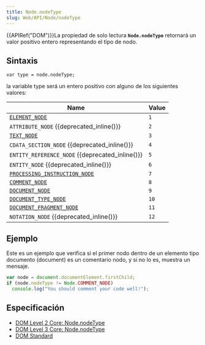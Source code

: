 ```yaml
---
title: Node.nodeType
slug: Web/API/Node/nodeType
---
```


{{APIRef("DOM")}}La propiedad de solo lectura **`Node.nodeType`** retornará un valor positivo entero representando el tipo de nodo.

## Sintaxis

```
var type = node.nodeType;
```

la variable type será un entero positivo con alguno de los siguientes valores:

| Name                                                                    | Value |
| ----------------------------------------------------------------------- | ----- |
| [`ELEMENT_NODE`](/es/docs/Web/API/Element)                              | `1`   |
| `ATTRIBUTE_NODE` {{deprecated_inline()}}                       | `2`   |
| [`TEXT_NODE`](/es/docs/Web/API/Text)                                    | `3`   |
| `CDATA_SECTION_NODE` {{deprecated_inline()}}                   | `4`   |
| `ENTITY_REFERENCE_NODE` {{deprecated_inline()}}                | `5`   |
| `ENTITY_NODE` {{deprecated_inline()}}                          | `6`   |
| [`PROCESSING_INSTRUCTION_NODE`](/es/docs/Web/API/ProcessingInstruction) | `7`   |
| [`COMMENT_NODE`](/es/docs/Web/API/document.createComment)               | `8`   |
| [`DOCUMENT_NODE`](/es/docs/Web/HTML/Element/html)                       | `9`   |
| [`DOCUMENT_TYPE_NODE`](/es/docs/Web/API/document.doctype)               | `10`  |
| [`DOCUMENT_FRAGMENT_NODE`](/es/docs/Web/API/DocumentFragment)           | `11`  |
| `NOTATION_NODE` {{deprecated_inline()}}                        | `12`  |

## Ejemplo

Este es un ejemplo que verifica si el primer nodo dentro de un elemento tipo documento (document) es un comentario nodo, y si no lo es, muestra un mensaje.

```js
var node = document.documentElement.firstChild;
if (node.nodeType != Node.COMMENT_NODE)
  console.log("You should comment your code well!");
```

## Especificación

- [DOM Level 2 Core: Node.nodeType](http://www.w3.org/TR/DOM-Level-2-Core/core.html#ID-111237558)
- [DOM Level 3 Core: Node.nodeType](http://www.w3.org/TR/DOM-Level-3-Core/core.html#ID-111237558)
- [DOM Standard](http://dom.spec.whatwg.org/#node)
